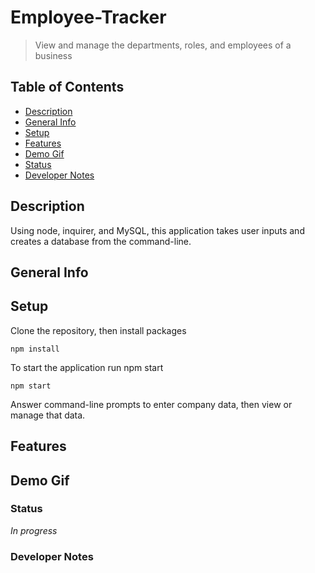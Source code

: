 # Employee-Tracker
> View and manage the departments, roles, and employees of a business 

## Table of Contents
* [Description](#Description)
* [General Info](#General-Info)
* [Setup](#Setup)
* [Features](#Features)
* [Demo Gif](#Demo-Gif)
* [Status](#Status)
* [Developer Notes](#Developer-Notes)

## Description 
Using node, inquirer, and MySQL, this application takes user inputs and creates a database from the command-line.

## General Info 


## Setup
Clone the repository, then install packages
```
npm install
```
To start the application run npm start
```
npm start
```
  
Answer command-line prompts to enter company data, then view or manage that data.

## Features

## Demo Gif

### Status
_In progress_

### Developer Notes

